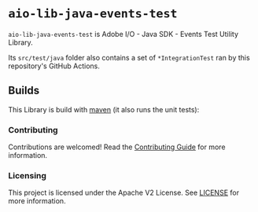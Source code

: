 # `aio-lib-java-events-test`

`aio-lib-java-events-test` is Adobe I/O - Java SDK - Events Test Utility Library.

Its `src/test/java` folder also contains a set of `*IntegrationTest` ran by this repository's GitHub Actions.

## Builds

This Library is build with [maven](https://maven.apache.org/) (it also runs the unit tests):

### Contributing

Contributions are welcomed! Read the [Contributing Guide](../.github/CONTRIBUTING.md) for more information.

### Licensing

This project is licensed under the Apache V2 License. See [LICENSE](../LICENSE.md) for more information.

  
